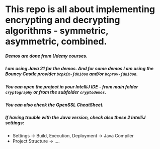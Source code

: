 # This repo is all about implementing encrypting and decrypting algorithms - symmetric, asymmetric, combined.

##### Demos are done from Udemy courses.

##### I am using Java 21 for the demos. And for some demos I am using the Bouncy Castle provider `bcpkix-jdk18on` and/or `bcprov-jdk18on`.

##### You can open the project in your IntelliJ IDE - from main folder `cryptography` or from the subfolder `cryptodemos`.

##### You can also check the OpenSSL CheatSheet.

##### If having trouble with the Java version, check also these 2 IntelliJ settings:
- Settings -> Build, Execution, Deployment -> Java Compiler
- Project Structure -> ....
